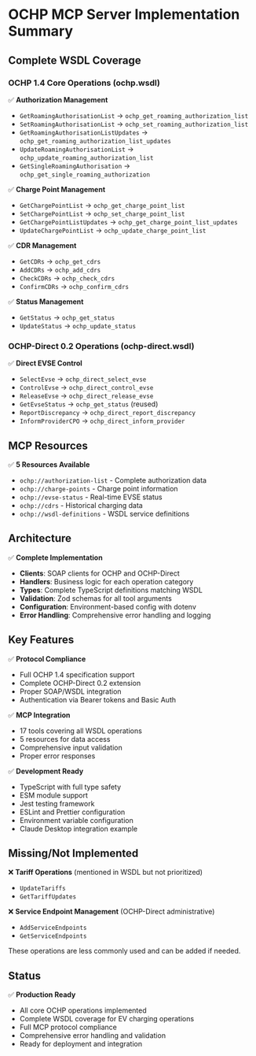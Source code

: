 # OCHP MCP Server Implementation Summary

## Complete WSDL Coverage

### OCHP 1.4 Core Operations (ochp.wsdl)
✅ **Authorization Management**
- `GetRoamingAuthorisationList` → `ochp_get_roaming_authorization_list`
- `SetRoamingAuthorisationList` → `ochp_set_roaming_authorization_list`
- `GetRoamingAuthorisationListUpdates` → `ochp_get_roaming_authorization_list_updates`
- `UpdateRoamingAuthorisationList` → `ochp_update_roaming_authorization_list`
- `GetSingleRoamingAuthorisation` → `ochp_get_single_roaming_authorization`

✅ **Charge Point Management**
- `GetChargePointList` → `ochp_get_charge_point_list`
- `SetChargePointList` → `ochp_set_charge_point_list`
- `GetChargePointListUpdates` → `ochp_get_charge_point_list_updates`
- `UpdateChargePointList` → `ochp_update_charge_point_list`

✅ **CDR Management**
- `GetCDRs` → `ochp_get_cdrs`
- `AddCDRs` → `ochp_add_cdrs`
- `CheckCDRs` → `ochp_check_cdrs`
- `ConfirmCDRs` → `ochp_confirm_cdrs`

✅ **Status Management**
- `GetStatus` → `ochp_get_status`
- `UpdateStatus` → `ochp_update_status`

### OCHP-Direct 0.2 Operations (ochp-direct.wsdl)
✅ **Direct EVSE Control**
- `SelectEvse` → `ochp_direct_select_evse`
- `ControlEvse` → `ochp_direct_control_evse`
- `ReleaseEvse` → `ochp_direct_release_evse`
- `GetEvseStatus` → `ochp_get_status` (reused)
- `ReportDiscrepancy` → `ochp_direct_report_discrepancy`
- `InformProviderCPO` → `ochp_direct_inform_provider`

## MCP Resources
✅ **5 Resources Available**
- `ochp://authorization-list` - Complete authorization data
- `ochp://charge-points` - Charge point information
- `ochp://evse-status` - Real-time EVSE status
- `ochp://cdrs` - Historical charging data
- `ochp://wsdl-definitions` - WSDL service definitions

## Architecture
✅ **Complete Implementation**
- **Clients**: SOAP clients for OCHP and OCHP-Direct
- **Handlers**: Business logic for each operation category
- **Types**: Complete TypeScript definitions matching WSDL
- **Validation**: Zod schemas for all tool arguments
- **Configuration**: Environment-based config with dotenv
- **Error Handling**: Comprehensive error handling and logging

## Key Features
✅ **Protocol Compliance**
- Full OCHP 1.4 specification support
- Complete OCHP-Direct 0.2 extension
- Proper SOAP/WSDL integration
- Authentication via Bearer tokens and Basic Auth

✅ **MCP Integration**
- 17 tools covering all WSDL operations
- 5 resources for data access
- Comprehensive input validation
- Proper error responses

✅ **Development Ready**
- TypeScript with full type safety
- ESM module support
- Jest testing framework
- ESLint and Prettier configuration
- Environment variable configuration
- Claude Desktop integration example

## Missing/Not Implemented
❌ **Tariff Operations** (mentioned in WSDL but not prioritized)
- `UpdateTariffs`
- `GetTariffUpdates`

❌ **Service Endpoint Management** (OCHP-Direct administrative)
- `AddServiceEndpoints`
- `GetServiceEndpoints`

These operations are less commonly used and can be added if needed.

## Status
✅ **Production Ready**
- All core OCHP operations implemented
- Complete WSDL coverage for EV charging operations
- Full MCP protocol compliance
- Comprehensive error handling and validation
- Ready for deployment and integration
